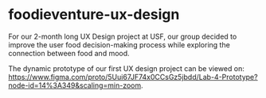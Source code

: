 # foodieventure-ux-design
For our 2-month long UX Design project at USF, our group decided to improve the user food decision-making process while exploring the connection between food and mood.

The dynamic prototype of our first UX design project can be viewed on: https://www.figma.com/proto/5Uui67JF74x0CCsGz5jbdd/Lab-4-Prototype?node-id=14%3A349&scaling=min-zoom.




